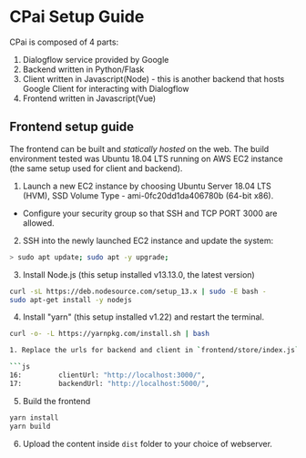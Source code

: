 # CPai Setup Guide

CPai is composed of 4 parts:

1. Dialogflow service provided by Google
2. Backend written in Python/Flask
3. Client written in Javascript(Node) - this is another backend that hosts Google Client for interacting with Dialogflow
4. Frontend written in Javascript(Vue)

## Frontend setup guide

The frontend can be built and _statically hosted_ on the web. The build environment tested was Ubuntu 18.04 LTS running on AWS EC2 instance (the same setup used for client and backend).

1. Launch a new EC2 instance by choosing Ubuntu Server 18.04 LTS (HVM), SSD Volume Type - ami-0fc20dd1da406780b (64-bit x86).

-   Configure your security group so that SSH and TCP PORT 3000 are allowed.

2. SSH into the newly launched EC2 instance and update the system:

```sh
> sudo apt update; sudo apt -y upgrade;
```

3. Install Node.js (this setup installed v13.13.0, the latest version)

```sh
curl -sL https://deb.nodesource.com/setup_13.x | sudo -E bash -
sudo apt-get install -y nodejs
```

4. Install "yarn" (this setup installed v1.22) and restart the terminal.

````sh
curl -o- -L https://yarnpkg.com/install.sh | bash

1. Replace the urls for backend and client in `frontend/store/index.js`:

```js
16:         clientUrl: "http://localhost:3000/",
17:         backendUrl: "http://localhost:5000/",
````

5. Build the frontend

```sh
yarn install
yarn build
```

6. Upload the content inside `dist` folder to your choice of webserver.
